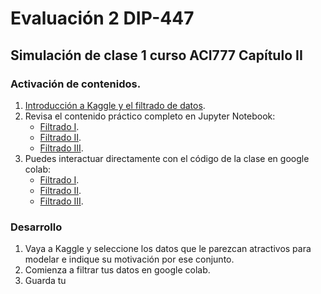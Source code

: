 # Evaluación 2 DIP-447

## Simulación de clase 1 curso ACI777 Capítulo II

### Activación de contenidos.

1. [Introducción a Kaggle y el filtrado de datos](Introduccion.ipynb).
2. Revisa el contenido práctico completo en Jupyter Notebook:
     - [Filtrado I](FiltradoI.ipynb).
     - [Filtrado II](FiltradoII.ipynb).
     - [Filtrado III](FiltradoIII.ipynb).
3. Puedes interactuar directamente con el código de la clase en google colab:
     - [Filtrado I](FiltradoI.ipynb).
     - [Filtrado II](FiltradoII.ipynb).
     - [Filtrado III](FiltradoIII.ipynb).
  
### Desarrollo
1. Vaya a Kaggle y seleccione los datos que le parezcan atractivos para modelar e indique su motivación por ese conjunto.
2. Comienza a filtrar tus datos en google colab.
3. Guarda tu 


